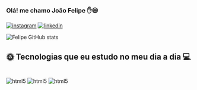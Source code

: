 ### Olá! me chamo João Felipe ✋😄

[![instagram]( https://img.shields.io/badge/Instagram-E4405F?style=for-the-badge&logo=instagram&logoColor=white)](https://www.instagram.com/joaoz3r0/)
[![linkedin]( https://img.shields.io/badge/LinkedIn-0077B5?style=for-the-badge&logo=linkedin&logoColor=white)](https://www.linkedin.com/in/joão-felipe-1028aa210/)

![Felipe GitHub stats](https://github-readme-stats.vercel.app/api?username=FelipeMT21&show_icons=true&theme=radical)

## 🌞 Tecnologias que eu estudo no meu dia a dia 💻

<div style ="display: inline_block"><br/>
 <img aLign="center" alt="html5" src="https://img.shields.io/badge/GIT-E44C30?style=for-the-badge&logo=git&logoColor=white" />
 <img aLign="center" alt="html5" src="https://img.shields.io/badge/MySQL-00000F?style=for-the-badge&logo=mysql&logoColor=white">
 <img aLign="center" alt="html5" src="https://img.shields.io/badge/JavaScript-F7DF1E?style=for-the-badge&logo=javascript&logoColor=black">
</div><br/>
